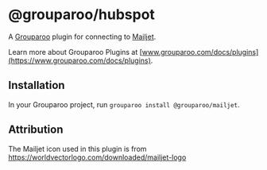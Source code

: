 # @grouparoo/hubspot

A [Grouparoo](https://www.grouparoo.com) plugin for connecting to [Mailjet](https://www.mailjet.com/).

Learn more about Grouparoo Plugins at [www.grouparoo.com/docs/plugins](https://www.grouparoo.com/docs/plugins).

## Installation

In your Grouparoo project, run `grouparoo install @grouparoo/mailjet`.

## Attribution

The Mailjet icon used in this plugin is from https://worldvectorlogo.com/downloaded/mailjet-logo
